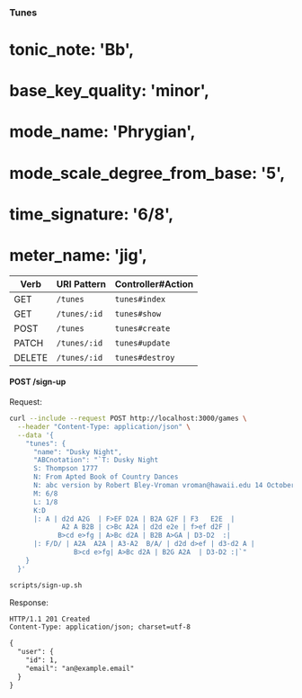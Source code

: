 ### Tunes

# tonic_note: 'Bb',
# base_key_quality: 'minor',
# mode_name: 'Phrygian',
# mode_scale_degree_from_base: '5',
# time_signature: '6/8',
# meter_name: 'jig',

| Verb   | URI Pattern            | Controller#Action |
|--------|------------------------|-------------------|
| GET    | `/tunes`               | `tunes#index`     |
| GET    | `/tunes/:id`           | `tunes#show`      |
| POST   | `/tunes`               | `tunes#create`    |
| PATCH  | `/tunes/:id`           | `tunes#update`    |
| DELETE | `/tunes/:id`           | `tunes#destroy`   |

#### POST /sign-up

Request:

```sh
curl --include --request POST http://localhost:3000/games \
  --header "Content-Type: application/json" \
  --data '{
    "tunes": {
      "name": "Dusky Night",
      "ABCnotation": "`T: Dusky Night
      S: Thompson 1777
      N: From Apted Book of Country Dances
      N: abc version by Robert Bley-Vroman vroman@hawaii.edu 14 October 1996
      M: 6/8
      L: 1/8
      K:D
      |: A | d2d A2G  | F>EF D2A | B2A G2F | F3   E2E  |
             A2 A B2B | c>Bc A2A | d2d e2e | f>ef d2F |
            B>cd e>fg | A>Bc d2A | B2B A>GA | D3-D2  :|
      |: F/D/ | A2A  A2A | A3-A2  B/A/ | d2d d>ef | d3-d2 A |
                B>cd e>fg| A>Bc d2A | B2G A2A  | D3-D2 :|`"
    }
  }'
```

```sh
scripts/sign-up.sh
```

Response:

```md
HTTP/1.1 201 Created
Content-Type: application/json; charset=utf-8

{
  "user": {
    "id": 1,
    "email": "an@example.email"
  }
}
```
